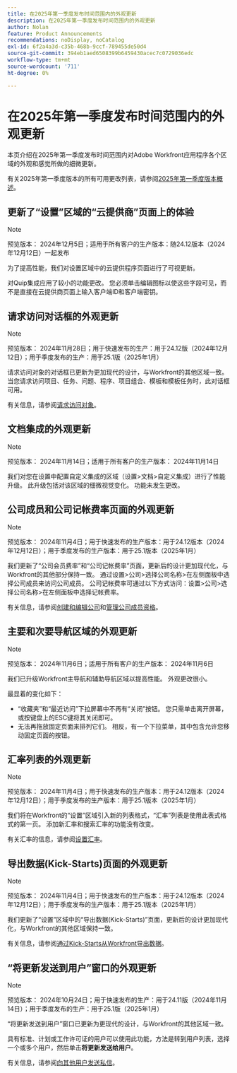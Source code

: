 ```yaml
---
title: 在2025年第一季度发布时间范围内的外观更新
description: 在2025年第一季度发布时间范围内的外观更新
author: Nolan
feature: Product Announcements
recommendations: noDisplay, noCatalog
exl-id: 6f2a4a3d-c35b-468b-9ccf-789455de50d4
source-git-commit: 394eb1aed6508399b6459430acec7c0729036edc
workflow-type: tm+mt
source-wordcount: '711'
ht-degree: 0%

---
```


# 在2025年第一季度发布时间范围内的外观更新

本页介绍在2025年第一季度发布时间范围内对Adobe Workfront应用程序各个区域的外观和感觉所做的细微更新。

有关2025年第一季度版本的所有可用更改列表，请参阅[2025年第一季度版本概述](/help/quicksilver/product-announcements/product-releases/25-q1-release-activity/25-q1-release-overview.md)。

## 更新了“设置”区域的“云提供商”页面上的体验

>[!NOTE]
>
>预览版本： 2024年12月5日；适用于所有客户的生产版本：随24.12版本（2024年12月12日）一起发布

为了提高性能，我们对设置区域中的云提供程序页面进行了可视更新。

对Quip集成应用了较小的功能更改。 您必须单击编辑图标以使这些字段可见，而不是直接在云提供商页面上输入客户端ID和客户端密钥。

## 请求访问对话框的外观更新

>[!NOTE]
>
>预览版本： 2024年11月28日；用于快速发布的生产：用于24.12版（2024年12月12日）；用于季度发布的生产：用于25.1版（2025年1月）

请求访问对象的对话框已更新为更加现代的设计，与Workfront的其他区域一致。 当您请求访问项目、任务、问题、程序、项目组合、模板和模板任务时，此对话框可用。

有关信息，请参阅[请求访问对象](/help/quicksilver/workfront-basics/grant-and-request-access-to-objects/request-access.md)。

## 文档集成的外观更新

>[!NOTE]
>
>预览版本： 2024年11月14日；适用于所有客户的生产版本： 2024年11月14日

我们对您在设置中配置自定义集成的区域（设置>文档>自定义集成）进行了性能升级。 此升级包括对该区域的细微视觉变化。 功能未发生更改。

## 公司成员和公司记帐费率页面的外观更新

>[!NOTE]
>
>预览版本： 2024年11月4日；用于快速发布的生产版本：用于24.12版本（2024年12月12日）；用于季度发布的生产版本：用于25.1版本（2025年1月）

我们更新了“公司会员费率”和“公司记帐费率”页面，更新后的设计更加现代化，与Workfront的其他部分保持一致。 通过设置>公司>选择公司名称>在左侧面板中选择公司成员来访问公司成员。 公司记帐费率可通过以下方式访问：设置>公司>选择公司名称>在左侧面板中选择记帐费率。

有关信息，请参阅[创建和编辑公司](/help/quicksilver/administration-and-setup/set-up-workfront/organizational-setup/create-and-edit-companies.md)和[管理公司成员资格](/help/quicksilver/administration-and-setup/set-up-workfront/organizational-setup/manage-company-memberships.md)。

## 主要和次要导航区域的外观更新

>[!NOTE]
>
>预览版本： 2024年11月6日；适用于所有客户的生产版本： 2024年11月6日

我们已升级Workfront主导航和辅助导航区域以提高性能。 外观更改很小。

最显着的变化如下：

* “收藏夹”和“最近访问”下拉屏幕中不再有“关闭”按钮。 您只需单击离开屏幕，或按键盘上的ESC键将其关闭即可。
* 无法再拖放固定页面来排列它们。 相反，有一个下拉菜单，其中包含允许您移动固定页面的按钮。

## 汇率列表的外观更新

>[!NOTE]
>
>预览版本： 2024年11月4日；用于快速发布的生产版本：用于24.12版本（2024年12月12日）；用于季度发布的生产版本：用于25.1版本（2025年1月）

我们将在Workfront的“设置”区域引入新的列表格式，“汇率”列表是使用此表式格式的第一页。 添加新汇率和搜索汇率的功能没有改变。

有关汇率的信息，请参阅[设置汇率](/help/quicksilver/administration-and-setup/manage-workfront/exchange-rates/set-up-exchange-rates.md)。

## 导出数据(Kick-Starts)页面的外观更新

>[!NOTE]
>
>预览版本： 2024年11月4日；用于快速发布的生产版本：用于24.12版本（2024年12月12日）；用于季度发布的生产版本：用于25.1版本（2025年1月）

我们更新了“设置”区域中的“导出数据(Kick-Starts)”页面，更新后的设计更加现代化，与Workfront的其他区域保持一致。

有关信息，请参阅[通过Kick-Starts从Workfront导出数据](/help/quicksilver/administration-and-setup/manage-workfront/using-kick-starts/export-data-from-wf-via-kick-starts.md)。

## “将更新发送到用户”窗口的外观更新

>[!NOTE]
>
>预览版本： 2024年10月24日；用于快速发布的生产：用于24.11版（2024年11月14日）；用于季度发布的生产：用于25.1版（2025年1月）

“将更新发送到用户”窗口已更新为更现代的设计，与Workfront的其他区域一致。

具有标准、计划或工作许可证的用户可以使用此功能，方法是转到用户列表，选择一个或多个用户，然后单击&#x200B;**将更新发送给用户**。

有关信息，请参阅[向其他用户发送私信](/help/quicksilver/people-teams-and-groups/work-directly-with-others/send-direct-messages-to-other-users.md)。
